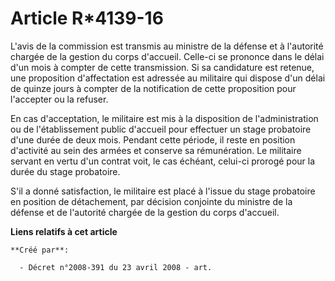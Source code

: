 # Article R*4139-16

L'avis de la commission est transmis au ministre de la défense et à l'autorité chargée de la gestion du corps d'accueil.
Celle-ci se prononce dans le délai d'un mois à compter de cette transmission. Si sa candidature est retenue, une proposition
d'affectation est adressée au militaire qui dispose d'un délai de quinze jours à compter de la notification de cette
proposition pour l'accepter ou la refuser. 

En cas d'acceptation, le militaire est mis à la disposition de l'administration ou de l'établissement public d'accueil pour
effectuer un stage probatoire d'une durée de deux mois. Pendant cette période, il reste en position d'activité au sein des
armées et conserve sa rémunération. Le militaire servant en vertu d'un contrat voit, le cas échéant, celui-ci prorogé pour la
durée du stage probatoire. 

S'il a donné satisfaction, le militaire est placé à l'issue du stage probatoire en position de détachement, par décision
conjointe du ministre de la défense et de l'autorité chargée de la gestion du corps d'accueil.

**Liens relatifs à cet article**

	**Créé par**:

	  - Décret n°2008-391 du 23 avril 2008 - art.
